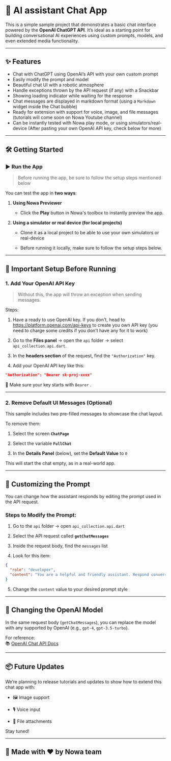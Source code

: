 # 🤖 AI assistant Chat App

This is a simple sample project that demonstrates a basic chat interface powered by the **OpenAI ChatGPT API**. It’s ideal as a starting point for building conversational AI experiences using custom prompts, models, and even extended media functionality.

---

## ✨ Features

- Chat with ChatGPT using OpenAI’s API with your own custom prompt 
- Easily modify the prompt and model
- Beautiful chat UI with a robotic atmosphere
- Handle exceptions thrown by the API request (if any) with a Snackbar
- Showing loading indicator while waiting for the response
- Chat messages are displayed in markdown format (using a `Markdown` widget inside the Chat bubble)  
- Ready for extension with support for voice, image, and file messages (tutorials will come soon on Nowa Youtube channel)
- Can be instantly tested with Nowa play mode, or using simulators/real-device (After pasting your own OpenAI API key, check below for more)
---

## 🛠️ Getting Started

### ▶️ Run the App

> Before running the app, be sure to follow the setup steps mentioned below

You can test the app in **two ways**:

1. **Using Nowa Previewer**
    
    - Click the **Play** button in Nowa's toolbox to instantly preview the app.
        
2. **Using a simulator or real device (for local projects)**
    - Clone it as a local project to be able to use your own simulators or real-device
        
    - Before running it locally, make sure to follow the setup steps below.
        

---

## 🔐 Important Setup Before Running

### 1. **Add Your OpenAI API Key**

> Without this, the app will throw an exception when sending messages.

Steps:

1. Have a ready to use OpenAI key. If you don't, head to https://platform.openai.com/api-keys to create you own API key (you need to charge some credits if you don't have any for it to work)

2. Go to the **Files panel** → open the `api` folder → select `api_collection.api.dart`.
    
3. In the **headers section** of the request, find the `"Authorization"` key.
    
4. Add your OpenAI API key like this:
    

```json
"Authorization": "Bearer sk-proj-xxxx"
```

🔑 Make sure your key starts with `Bearer` .

---

### 2. **Remove Default UI Messages (Optional)**

This sample includes two pre-filled messages to showcase the chat layout.

To remove them:

1. Select the screen **`ChatPage`**
    
2. Select the variable **`FullChat`**
    
3. In the **Details Panel** (below), set the **Default Value** to `0`
    

This will start the chat empty, as in a real-world app.

---

## 🧠 Customizing the Prompt

You can change how the assistant responds by editing the prompt used in the API request.

### Steps to Modify the Prompt:

1. Go to the `api` folder → open `api_collection.api.dart`
    
2. Select the API request called **`getChatMessages`**
    
3. Inside the request body, find the `messages` list
    
4. Look for this item:
    

```json
{
  "role": "developer",
  "content": "You are a helpful and friendly assistant. Respond conversationally and provide clear, informative answers. Keep responses concise unless more detail is requested. Avoid unnecessary repetition."
}
```

5. Change the `content` value to your desired prompt style
    

---

## 🔁 Changing the OpenAI Model

In the same request body (`getChatMessages`), you can replace the model with any supported by OpenAI (e.g., `gpt-4`, `gpt-3.5-turbo`).

For reference:  
📚 [OpenAI Chat API Docs](https://platform.openai.com/docs/api-reference/chat/create)

---

## 📦 Future Updates

We’re planning to release tutorials and updates to show how to extend this chat app with:

- 🖼️ Image support
    
- 🎙️ Voice input
    
- 📎 File attachments
    

Stay tuned!

---


## 🙌 Made with ❤️ by Nowa team
